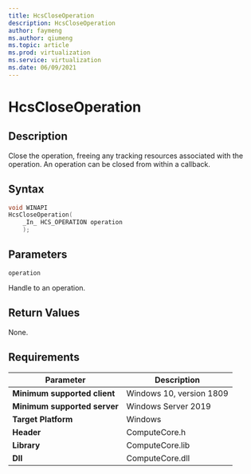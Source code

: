 ```yaml
---
title: HcsCloseOperation
description: HcsCloseOperation
author: faymeng
ms.author: qiumeng
ms.topic: article
ms.prod: virtualization
ms.service: virtualization
ms.date: 06/09/2021
---
```

# HcsCloseOperation

## Description

Close the operation, freeing any tracking resources associated with the operation. An operation can be closed from within a callback.

## Syntax

```cpp
void WINAPI
HcsCloseOperation(
    _In_ HCS_OPERATION operation
    );
```

## Parameters

`operation`

Handle to an operation.

## Return Values

None.

## Requirements

|Parameter|Description|
|---|---|
| **Minimum supported client** | Windows 10, version 1809 |
| **Minimum supported server** | Windows Server 2019 |
| **Target Platform** | Windows |
| **Header** | ComputeCore.h |
| **Library** | ComputeCore.lib |
| **Dll** | ComputeCore.dll |

